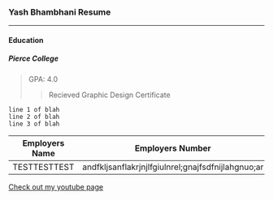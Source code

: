 ### Yash Bhambhani Resume
---
#### **Education**
##### Pierce College
>GPA: 4.0
>>Recieved Graphic Design Certificate
  ```
  line 1 of blah
  line 2 of blah 
  line 3 of blah
  ```
| Employers Name | Employers Number |
| -------------- | ---------------- |
| TESTTESTTEST   | andfkljsanflakrjnjlfgiulnrel;gnajfsdfnijlahgnuo;ar |
[Check out my youtube page](https://www.youtube.com)

